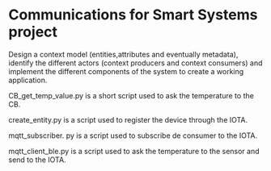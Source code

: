 # Communications for Smart Systems project
Design a context model (entities,attributes and eventually metadata), identify the different actors (context producers and context consumers) and implement the different components of the system to create a working application.

CB_get_temp_value.py is a short script used to ask the temperature to the CB.

create_entity.py is a script used to register the device through the IOTA.

mqtt_subscriber. py is a script used to subscribe de consumer to the IOTA.

mqtt_client_ble.py is a script used to ask the temperature to the sensor and send to the IOTA.
